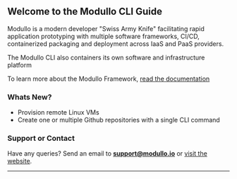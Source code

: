 ## Welcome to the Modullo CLI Guide

Modullo is a modern developer "Swiss Army Knife" facilitating rapid application prototyping with multiple software frameworks, CI/CD, containerized packaging and deployment across IaaS and PaaS providers.

The Modullo CLI also containers its own software and infrastructure platform

To learn more about the Modullo Framework, [read the documentation](https://github.com/modullo)

### Whats New?

- Provision remote Linux VMs
- Create one or multiple Github repositories with a single CLI command

### Support or Contact

Have any queries? Send an email to **support@modullo.io** or [visit the website](https://modullo.io).

---
